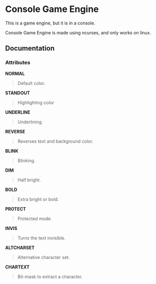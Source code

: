 # Console Game Engine
This is a game engine, but it is in a console.

Console Game Engine is made using ncurses, and only works on linux.

## Documentation
### Attributes
**NORMAL**  
> Default color.  

**STANDOUT**  
> Highlighting color  

**UNDERLINE**  
> Underlining.  

**REVERSE**  
> Reverses text and background color.  

**BLINK**  
> Blinking.  

**DIM**  
> Half bright.  

**BOLD**  
> Extra bright or bold.  

**PROTECT**  
> Protected mode.  

**INVIS**  
> Turns the text invisible.  

**ALTCHARSET**  
> Alternative character set.  

**CHARTEXT**  
> Bit-mask to extract a character.  
